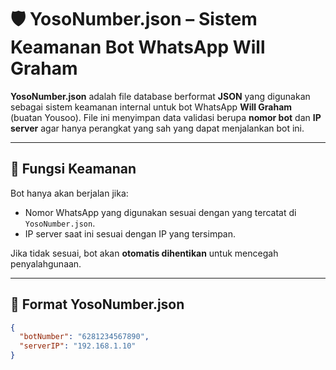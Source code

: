 # 🛡️ YosoNumber.json – Sistem Keamanan Bot WhatsApp Will Graham

**YosoNumber.json** adalah file database berformat **JSON** yang digunakan sebagai sistem keamanan internal untuk bot WhatsApp **Will Graham** (buatan Yousoo). File ini menyimpan data validasi berupa **nomor bot** dan **IP server** agar hanya perangkat yang sah yang dapat menjalankan bot ini.

---

## 🔐 Fungsi Keamanan

Bot hanya akan berjalan jika:

- Nomor WhatsApp yang digunakan sesuai dengan yang tercatat di `YosoNumber.json`.
- IP server saat ini sesuai dengan IP yang tersimpan.

Jika tidak sesuai, bot akan **otomatis dihentikan** untuk mencegah penyalahgunaan.

---

## 🧾 Format YosoNumber.json

```json
{
  "botNumber": "6281234567890",
  "serverIP": "192.168.1.10"
}